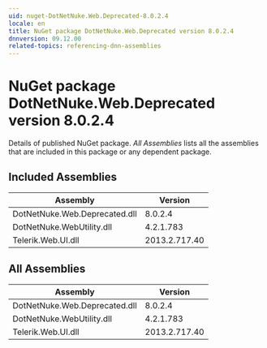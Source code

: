 ```yaml
---
uid: nuget-DotNetNuke.Web.Deprecated-8.0.2.4
locale: en
title: NuGet package DotNetNuke.Web.Deprecated version 8.0.2.4
dnnversion: 09.12.00
related-topics: referencing-dnn-assemblies
---
```


# NuGet package DotNetNuke.Web.Deprecated version 8.0.2.4
Details of published NuGet package.
*All Assemblies* lists all the assemblies that are included in this package or any dependent package.

## Included Assemblies

|Assembly|Version|
|---|---|
|DotNetNuke.Web.Deprecated.dll|8.0.2.4|
|DotNetNuke.WebUtility.dll|4.2.1.783|
|Telerik.Web.UI.dll|2013.2.717.40|

## All Assemblies

|Assembly|Version|
|---|---|
|DotNetNuke.Web.Deprecated.dll|8.0.2.4|
|DotNetNuke.WebUtility.dll|4.2.1.783|
|Telerik.Web.UI.dll|2013.2.717.40|

